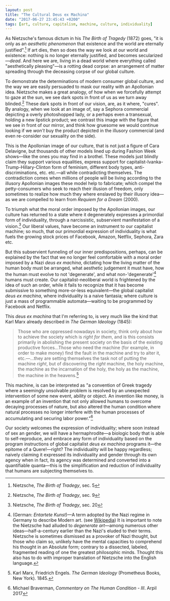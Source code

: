 ```yaml
---
layout: post
title: "The Cultural Deus ex Machina"
date: "2017-06-27 23:45:43 +0200"
tags: [art, culture, capitalism, machine, culture, individuality]
---
```


As Nietzsche's famous dictum in his *The Birth of Tragedy* (1872) goes, "it is only as an *aesthetic phenomenon* that existence and the world are eternally justified".[^3] If art dies, then so does the way we look at our world and existence: nothing is no longer eternally justified, and becomes secularized—*dead*. And here we are, living in a dead world where everything called "aesthetically pleasing"—is a rotting dead corpse: an arrangement of matter spreading through the deceasing corpse of our global culture.

To demonstrate the determinations of modern consumer global culture, and the way we are easily persuaded to mask our reality with an Apollonian idea. Nietzsche makes a great analogy, of how when we forcefully attempt to gaze at the sun, we see dark spots in front of us as we turn away blinded.[^1] These dark spots in front of our vision, are, as it where, "cures". By analogy, when we look at an image of, say a Sephora commercial depicting a overly photoshopped lady, or a perhaps even a transexual, holding a new lipstick product; we contrast this image with the figure that we see in front of our mirror, and think how gruesome we would continue looking if we *won't* buy the product depicted in the illusory commercial (and even re-consider our sexuality on the side).

This is the Apollonian image of our culture, that is not just a figure of Cara Delavigne, but thousands of other models lined up during Fashion Week shows—like the ones you may find in a brothel. These models just blindly claim they support various equalities, express support for capitalist-Ivanka-Trump-Hillary-Clinton form of feminism, different body types, anti-discriminations, etc. etc.—all while contradicting themselves. The contradiction comes when millions of people will be living according to the illusory Apollonian images these model help to fabricate; which compel the petty-consumers who seek to reach their illusion of freedom, only sometimes to realize how much they where enslaved by their illusory idea—as we are compelled to learn from *Requiem for a Dream* (2000).

To triumph what the moral order imposed by the Apollonian images, our culture has returned to a state where it degenerately expresses a primordial form of individuality, through a narcissistic, subservient manifestation of a vision.[^2] Our liberal values, have become an instrument to our capitalist machine; so much, that our primordial expression of individuality is what fuels the growing stock prices of Facebook, Amazon, Netflix, Sephora, Zara etc.

But this subservient funneling of our inner predispositions, perhaps, can be explained by the fact that we no longer feel comfortable with a moral order imposed by a Nazi *deus ex machina*, dictating how the living matter of the human body must be arranged, what aesthetic judgement it must have, how the human must evolve to not 'degenerate', and what non-'degenerate'[^n1] humans must create. Our capitalist-neoliberal world is frightened by the idea of such an order, while it fails to recognize that it has become submissive to something more-or-less equivalent—the global capitalist *deus ex machina*, where individuality is a naive fantasia; where culture is just a mass of programmable automata—waiting to be programmed by Facebook and Netflix.

This *deus ex machina* that I'm referring to, is very much like the kind that Karl Marx already described in _The German Ideology_ (1845):

> Those who are oppressed nowadays in society, think only about how to achieve the society which is _right for them_, and is this consists primarily in abolishing the present society on the basis of the existing productive forces...Those who need the machine (for example, in order to make money) find the fault in the machine and try to alter it, etc.—...they are setting themselves the task not of putting the machine _right_, but of discovering the _right_ machine, the holy machine, the machine as the incarnation of the holy, the holy as the machine, the machine in the heavens.[^42da09c1]

This machine, is can be interpreted as "a convention of Greek tragedy where a seemingly unsolvable problem is resolved by an unexpected intervention of some new event, ability or object. An invention like money, is an example of an invention that not only allowed humans to overcome decaying processes of nature, but also altered the human condition where natural processes no longer interfere with the human processes of accumulating and securing labor power."[^8d34d229]

Our society welcomes the expression of individuality; where soon instead of sex an gender, we will have a hermaphrodite—a biologic body that is able to self-reproduce, and embrace any form of individuality based on the program instructions of global capitalist *deus ex machina* programs it—the epitome of a Quere!—right? The individuality will be happy regardless; naively claiming it expressed its individuality and gender through its own agency when in fact, its agency was determined and converted into a quantifiable quanta—this is the simplification and reduction of individuality that humans are subjecting themselves to.

[^1]: Nietzsche, *The Birth of Tradegy*, sec. 9
[^2]: Nietzsche, *The Birth of Tradegy*, sec. 20
[^3]: Nietzsche, *The Birth of Tradegy*, sec. 5
[^8d34d229]: Michael Braverman, *Commentary on The Human Condition - III*. Arpil 2017
[^42da09c1]: Karl Marx, Friedrich Engels. _The German Ideology_ (Prometheus Books, New York). 1845.

[^n1]: (German: *Entartete Kunst*)—A term adopted by the Nazi regime in Germany to describe Modern art. (see [Wikipedia](https://en.wikipedia.org/wiki/Degenerate_art)) It is important to note the Nietzsche had alluded to *degenerate art*—among numerous other ideas—half-a-century earlier than the Nazi's eluded to their terms. Nietzsche is sometimes dismissed as a provoker of Nazi thought, but those who claim so, unlikely have the mental capacities to comprehend his thought in an Absolute form; contrary to a dissected, labeled, fragmented reading of one the greatest philosophic minds. Thought this also has to do with improper translation of Nietzsche into the English language.
